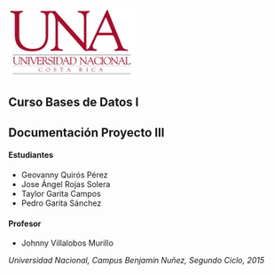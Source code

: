 ![LOGOUNA](imagenes/logouna.png)
## Curso Bases de Datos I
## Documentación Proyecto III
#### Estudiantes
* Geovanny Quirós Pérez
* Jose Ángel Rojas Solera
* Taylor Garita Campos
* Pedro Garita Sánchez

#### Profesor                
* Johnny Villalobos  Murillo

_Universidad Nacional, Campus Benjamín Nuñez, Segundo Ciclo, 2015_
